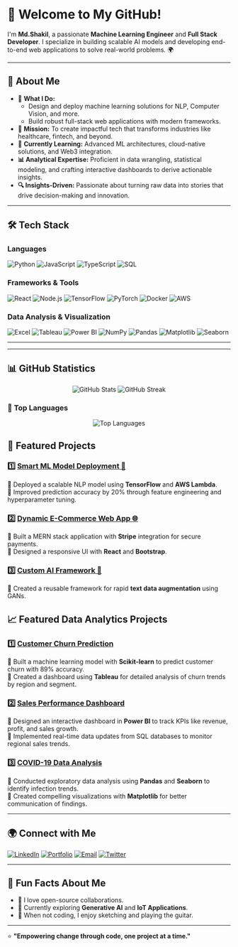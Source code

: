 # 👋 Welcome to My GitHub!  

I'm **Md.Shakil**, a passionate **Machine Learning Engineer** and **Full Stack Developer**. I specialize in building scalable AI models and developing end-to-end web applications to solve real-world problems. 🌍  

---

## 🌟 **About Me**  

- 🚀 **What I Do:**  
  - Design and deploy machine learning solutions for NLP, Computer Vision, and more.  
  - Build robust full-stack web applications with modern frameworks.  
- 🎯 **Mission:** To create impactful tech that transforms industries like healthcare, fintech, and beyond.  
- 🌱 **Currently Learning:** Advanced ML architectures, cloud-native solutions, and Web3 integration.
- **📊 Analytical Expertise:** Proficient in data wrangling, statistical modeling, and crafting interactive dashboards to derive actionable insights.  
- **🔍 Insights-Driven:** Passionate about turning raw data into stories that drive decision-making and innovation.  


---

## 🛠️ **Tech Stack**  

### Languages  
![Python](https://img.shields.io/badge/Python-3776AB?style=for-the-badge&logo=python&logoColor=white)
![JavaScript](https://img.shields.io/badge/JavaScript-F7DF1E?style=for-the-badge&logo=javascript&logoColor=black)
![TypeScript](https://img.shields.io/badge/TypeScript-3178C6?style=for-the-badge&logo=typescript&logoColor=white)
![SQL](https://img.shields.io/badge/SQL-003B57?style=for-the-badge&logo=postgresql&logoColor=white)  

### Frameworks & Tools  
![React](https://img.shields.io/badge/React-61DAFB?style=for-the-badge&logo=react&logoColor=black)
![Node.js](https://img.shields.io/badge/Node.js-339933?style=for-the-badge&logo=nodedotjs&logoColor=white)
![TensorFlow](https://img.shields.io/badge/TensorFlow-FF6F00?style=for-the-badge&logo=tensorflow&logoColor=white)
![PyTorch](https://img.shields.io/badge/PyTorch-EE4C2C?style=for-the-badge&logo=pytorch&logoColor=white)
![Docker](https://img.shields.io/badge/Docker-2496ED?style=for-the-badge&logo=docker&logoColor=white)
![AWS](https://img.shields.io/badge/AWS-FF9900?style=for-the-badge&logo=amazonaws&logoColor=white)  

### Data Analysis & Visualization  
![Excel](https://img.shields.io/badge/Excel-217346?style=for-the-badge&logo=microsoft-excel&logoColor=white)
![Tableau](https://img.shields.io/badge/Tableau-E97627?style=for-the-badge&logo=tableau&logoColor=white)
![Power BI](https://img.shields.io/badge/PowerBI-F2C811?style=for-the-badge&logo=powerbi&logoColor=black)
![NumPy](https://img.shields.io/badge/NumPy-013243?style=for-the-badge&logo=numpy&logoColor=white)
![Pandas](https://img.shields.io/badge/Pandas-150458?style=for-the-badge&logo=pandas&logoColor=white)
![Matplotlib](https://img.shields.io/badge/Matplotlib-8A2BE2?style=for-the-badge&logo=python&logoColor=white)
![Seaborn](https://img.shields.io/badge/Seaborn-3776AB?style=for-the-badge&logo=python&logoColor=white)


---


---

## 📊 **GitHub Statistics**

<p align="center">
  <img src="https://github-readme-stats.vercel.app/api?username=RockLee0&show_icons=true&count_private=true&hide=issues&hide_title=true&theme=radical" alt="GitHub Stats" />
  <img src="https://github-readme-streak-stats.herokuapp.com/?user=RockLee0&theme=radical" alt="GitHub Streak" />
</p>

### 🚀 **Top Languages**
<p align="center">
  <img src="https://github-readme-stats.vercel.app/api/top-langs/?username=RockLee0&langs_count=10&layout=compact&theme=radical" alt="Top Languages" />
</p>



## 🚀 **Featured Projects**  

### 1️⃣ [Smart ML Model Deployment 🌟](https://github.com/YourGitHubUsername/ProjectName)  
🔹 Deployed a scalable NLP model using **TensorFlow** and **AWS Lambda**.  
🔹 Improved prediction accuracy by 20% through feature engineering and hyperparameter tuning.  

### 2️⃣ [Dynamic E-Commerce Web App 🌐](https://github.com/YourGitHubUsername/ProjectName)  
🔹 Built a MERN stack application with **Stripe** integration for secure payments.  
🔹 Designed a responsive UI with **React** and **Bootstrap**.  

### 3️⃣ [Custom AI Framework 🔧](https://github.com/YourGitHubUsername/ProjectName)  
🔹 Created a reusable framework for rapid **text data augmentation** using GANs.  
  
## 📈 **Featured Data Analytics Projects**  

### 1️⃣ [Customer Churn Prediction](https://github.com/YourGitHubUsername/CustomerChurn)  
🔹 Built a machine learning model with **Scikit-learn** to predict customer churn with 89% accuracy.  
🔹 Created a dashboard using **Tableau** for detailed analysis of churn trends by region and segment.  

### 2️⃣ [Sales Performance Dashboard](https://github.com/YourGitHubUsername/SalesDashboard)  
🔹 Designed an interactive dashboard in **Power BI** to track KPIs like revenue, profit, and sales growth.  
🔹 Implemented real-time data updates from SQL databases to monitor regional sales trends.  

### 3️⃣ [COVID-19 Data Analysis](https://github.com/YourGitHubUsername/COVID19Analysis)  
🔹 Conducted exploratory data analysis using **Pandas** and **Seaborn** to identify infection trends.  
🔹 Created compelling visualizations with **Matplotlib** for better communication of findings.  

---


## 🌍 **Connect with Me**  

[![LinkedIn](https://img.shields.io/badge/LinkedIn-0A66C2?style=for-the-badge&logo=linkedin&logoColor=white)](https://linkedin.com/in/abudarda.wahadi.3)  [![Portfolio](https://img.shields.io/badge/Portfolio-000000?style=for-the-badge&logo=portfolio&logoColor=white)](https://yourportfolio.com)  [![Email](https://img.shields.io/badge/Email-D14836?style=for-the-badge&logo=gmail&logoColor=white)](mShakil3847@gmail.com)  [![Twitter](https://img.shields.io/badge/Twitter-1DA1F2?style=for-the-badge&logo=twitter&logoColor=white)](https://x.com/mdShaki75?t=O39AanJLJttPKGS0mBVidg&s=09)  

---

## 🎯 **Fun Facts About Me**  

- 🌟 I love open-source collaborations.  
- 📖 Currently exploring **Generative AI** and **IoT Applications**.  
- 🎨 When not coding, I enjoy sketching and playing the guitar.  

---

⭐️ **"Empowering change through code, one project at a time."**  
